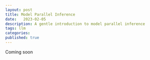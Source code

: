 ```yaml
---
layout: post
title: Model Parallel Inference
date:   2023-02-05
description: A gentle introduction to model parallel inference
tags: llm 
categories: 
published: true
---
```


Coming soon